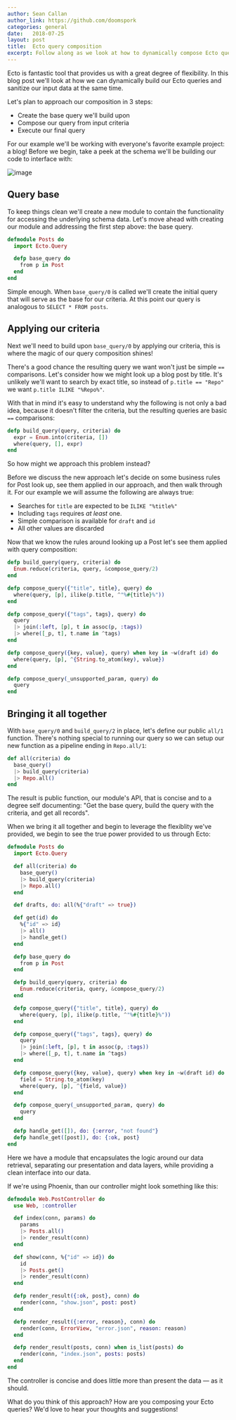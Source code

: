 ```yaml
---
author: Sean Callan
author_link: https://github.com/doomspork
categories: general
date:   2018-07-25
layout: post
title:  Ecto query composition
excerpt: Follow along as we look at how to dynamically compose Ecto queries using pattern matching and reduction.
---
```


Ecto is fantastic tool that provides us with a great degree of flexibility.
In this blog post we'll look at how we can dynamically build our Ecto queries and sanitize our input data at the same time.

Let's plan to approach our composition in 3 steps:

- Create the base query we'll build upon
- Compose our query from input criteria
- Execute our final query

For our example we'll be working with everyone's favorite example project: a blog!
Before we begin, take a peek at the schema we'll be building our code to interface with:

![image](https://user-images.githubusercontent.com/73386/41698787-7a4efb0e-74dd-11e8-970b-7fb8fe3fef14.png)

## Query base

To keep things clean we'll create a new module to contain the functionality for accessing the underlying schema data.
Let's move ahead with creating our module and addressing the first step above: the base query.

```elixir
defmodule Posts do
  import Ecto.Query

  defp base_query do
    from p in Post
  end
end
```

Simple enough.
When `base_query/0` is called we'll create the initial query that will serve as the base for our criteria.
At this point our query is analogous to `SELECT * FROM posts`.

## Applying our criteria

Next we'll need to build upon `base_query/0` by applying our criteria, this is where the magic of our query composition shines!

There's a good chance the resulting query we want won't just be simple `==` comparisons.
Let's consider how we might look up a blog post by title.
It's unlikely we'll want to search by exact title, so instead of `p.title == "Repo"` we want `p.title ILIKE "%Repo%"`.

With that in mind it's easy to understand why the following is not only a bad idea, because it doesn't filter the criteria, but the resulting queries are basic `==` comparisons:

```elixir
defp build_query(query, criteria) do
  expr = Enum.into(criteria, [])
  where(query, [], expr)
end
```

So how might we approach this problem instead?

Before we discuss the new approach let's decide on some business rules for Post look up, see them applied in our approach, and then walk through it.
For our example we will assume the following are always true:

- Searches for `title` are expected to be `ILIKE "%title%"`
- Including `tags` requires _at least_ one.
- Simple comparison is available for `draft` and `id`
- All other values are discarded

Now that we know the rules around looking up a Post let's see them applied with query composition:

```elixir
defp build_query(query, criteria) do
  Enum.reduce(criteria, query, &compose_query/2)
end

defp compose_query({"title", title}, query) do
  where(query, [p], ilike(p.title, ^"%#{title}%"))
end

defp compose_query({"tags", tags}, query) do
  query
  |> join(:left, [p], t in assoc(p, :tags))
  |> where([_p, t], t.name in ^tags)
end

defp compose_query({key, value}, query) when key in ~w(draft id) do
  where(query, [p], ^{String.to_atom(key), value})
end

defp compose_query(_unsupported_param, query) do
  query
end
```

## Bringing it all together

With `base_query/0` and `build_query/2` in place, let's define our public `all/1` function.
There's nothing special to running our query so we can setup our new function as a pipeline ending in `Repo.all/1`:

```elixir
def all(criteria) do
  base_query()
  |> build_query(criteria)
  |> Repo.all()
end
```

The result is public function, our module's API, that is concise and to a degree self documenting: "Get the base query, build the query with the criteria, and get all records".

When we bring it all together and begin to leverage the flexiblity we've provided, we begin to see the true power provided to us through Ecto:

```elixir
defmodule Posts do
  import Ecto.Query

  def all(criteria) do
    base_query()
    |> build_query(criteria)
    |> Repo.all()
  end

  def drafts, do: all(%{"draft" => true})

  def get(id) do
    %{"id" => id}
    |> all()
    |> handle_get()
  end

  defp base_query do
    from p in Post
  end

  defp build_query(query, criteria) do
    Enum.reduce(criteria, query, &compose_query/2)
  end

  defp compose_query({"title", title}, query) do
    where(query, [p], ilike(p.title, ^"%#{title}%"))
  end

  defp compose_query({"tags", tags}, query) do
    query
    |> join(:left, [p], t in assoc(p, :tags))
    |> where([_p, t], t.name in ^tags)
  end

  defp compose_query({key, value}, query) when key in ~w(draft id) do
    field = String.to_atom(key)
    where(query, [p], ^{field, value})
  end

  defp compose_query(_unsupported_param, query) do
    query
  end

  defp handle_get([]), do: {:error, "not found"}
  defp handle_get([post]), do: {:ok, post}
end
```

Here we have a module that encapsulates the logic around our data retrieval, separating our presentation and data layers, while providing a clean interface into our data.

If we're using Phoenix, than our controller might look something like this:

```elixir
defmodule Web.PostController do
  use Web, :controller

  def index(conn, params) do
    params
    |> Posts.all()
    |> render_result(conn)
  end

  def show(conn, %{"id" => id}) do
    id
    |> Posts.get()
    |> render_result(conn)
  end

  defp render_result({:ok, post}, conn) do
    render(conn, "show.json", post: post)
  end

  defp render_result({:error, reason}, conn) do
    render(conn, ErrorView, "error.json", reason: reason)
  end

  defp render_result(posts, conn) when is_list(posts) do
    render(conn, "index.json", posts: posts)
  end
end
```

The controller is concise and does little more than present the data — as it should.

What do you think of this approach?  How are you composing your Ecto queries?  We'd love to hear your thoughts and suggestions!
